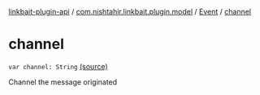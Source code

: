 [linkbait-plugin-api](../../index.md) / [com.nishtahir.linkbait.plugin.model](../index.md) / [Event](index.md) / [channel](.)


# channel

`var channel: String` [(source)](https://gitlab.com/nishtahir/linkbait/tree/master/linkbait-plugin-api/src/main/kotlin//com/nishtahir/linkbait/plugin/model/Event.kt#L22)

Channel the message originated



